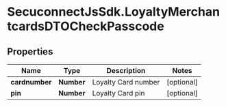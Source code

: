 # SecuconnectJsSdk.LoyaltyMerchantcardsDTOCheckPasscode

## Properties
Name | Type | Description | Notes
------------ | ------------- | ------------- | -------------
**cardnumber** | **Number** | Loyalty Card number | [optional] 
**pin** | **Number** | Loyalty Card pin | [optional] 



